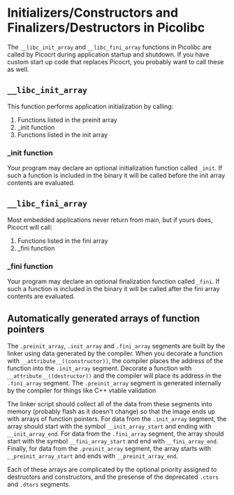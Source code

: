 # Initializers/Constructors and Finalizers/Destructors in Picolibc

The `__libc_init_array` and `__libc_fini_array` functions in Picolibc
are called by Picocrt during application startup and shutdown. If you
have custom start up code that replaces Picocrt, you probably want to
call these as well.

## `__libc_init_array`

This function performs application initialization by calling:

 1) Functions listed in the preinit array
 2) _init function
 3) Functions listed in the init array

### _init function

Your program may declare an optional initialization function called
`_init`. If such a function is included in the binary it will be
called before the init array contents are evaluated.

## `__libc_fini_array`

Most embedded applications never return from main, but if yours does,
Picocrt will call:

 1) Functions listed in the fini array
 2) _fini function

### _fini function

Your program may declare an optional finalization function called
`_fini`. If such a function is included in the binary it will be
called after the fini array contents are evaluated.

## Automatically generated arrays of function pointers

The `.preinit_array`, `.init_array` and `.fini_array` segments are
built by the linker using data generated by the compiler. When you
decorate a function with `__attribute__((constructor))`, the compiler
places the address of the function into the `.init_array`
segment. Decorate a function with `__attribute__((destructor))` and
the compiler will place its address in the `.fini_array` segment. The
`.preinit_array` segment is generated internally by the compiler for
things like C++ vtable validation

The linker script should collect all of the data from these segments
into memory (probably flash as it doesn't change) so that the image
ends up with arrays of function pointers. For data from the
`.init_array` segment, the array should start with the symbol
`__init_array_start` and ending with `__init_array_end`. For data from
the `.fini_array` segment, the array should start with the symbol
`__fini_array_start` and end with `__fini_array_end`. Finally, for
data from the `.preinit_array` segment, the array starts with
`__preinit_array_start` and ends with `__preinit_array_end`.

Each of these arrays are complicated by the optional priority assigned
to destructors and constructors, and the presense of the deprecated
`.ctors` and `.dtors` segments.
